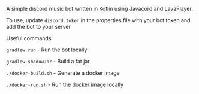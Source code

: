 A simple discord music bot written in Kotlin using Javacord and LavaPlayer.

To use, update ```discord.token``` in the properties file with your bot token and add the bot to your server.

Useful commands:

```gradlew run``` - Run the bot locally

```gradlew shadowJar``` - Build a fat jar

```./docker-build.sh``` - Generate a docker image

```./docker-run.sh``` - Run the docker image locally
